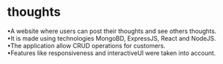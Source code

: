 # thoughts
•A website where users can post their thoughts and see others thoughts.\
•It is made using technologies MongoBD, ExpressJS, React and NodeJS.\
•The application allow CRUD operations for customers.\
•Features like responsiveness and interactiveUI were taken into account. 
